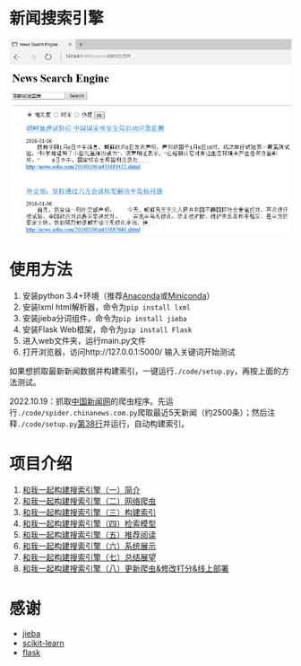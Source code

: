 # 新闻搜索引擎
<img src="./news_search_engine3.png" width = "650" align=center />

# 使用方法
1. 安装python 3.4+环境（推荐[Anaconda](https://www.anaconda.com/distribution/)或[Miniconda](https://docs.conda.io/en/latest/miniconda.html)）
2. 安装lxml html解析器，命令为`pip install lxml`
3. 安装jieba分词组件，命令为`pip install jieba`
4. 安装Flask Web框架，命令为`pip install Flask`
5. 进入web文件夹，运行main.py文件
6. 打开浏览器，访问http://127.0.0.1:5000/ 输入关键词开始测试

如果想抓取最新新闻数据并构建索引，一键运行`./code/setup.py`，再按上面的方法测试。

2022.10.19：抓取[中国新闻网](http://www.chinanews.com/scroll-news/news1.html)的爬虫程序。先运行`./code/spider.chinanews.com.py`爬取最近5天新闻（约2500条）；然后注释`./code/setup.py`[第38行](https://github.com/01joy/news-search-engine/blob/master/code/setup.py#L38)并运行，自动构建索引。

# 项目介绍
1. [和我一起构建搜索引擎（一）简介](http://bitjoy.net/2016/01/04/introduction-to-building-a-search-engine-1/)
2. [和我一起构建搜索引擎（二）网络爬虫](http://bitjoy.net/2016/01/04/introduction-to-building-a-search-engine-2/)
3. [和我一起构建搜索引擎（三）构建索引](http://bitjoy.net/2016/01/07/introduction-to-building-a-search-engine-3/)
4. [和我一起构建搜索引擎（四）检索模型](http://bitjoy.net/2016/01/07/introduction-to-building-a-search-engine-4/)
5. [和我一起构建搜索引擎（五）推荐阅读](http://bitjoy.net/2016/01/09/introduction-to-building-a-search-engine-5/)
6. [和我一起构建搜索引擎（六）系统展示](http://bitjoy.net/2016/01/09/introduction-to-building-a-search-engine-6/)
7. [和我一起构建搜索引擎（七）总结展望](http://bitjoy.net/2016/01/09/introduction-to-building-a-search-engine-7/)
8. [和我一起构建搜索引擎（八）更新爬虫&修改打分&线上部署](https://bitjoy.net/2020/04/05/introduction-to-building-a-search-engine-8//)

# 感谢 
* [jieba](https://github.com/fxsjy/jieba)
* [scikit-learn](https://github.com/scikit-learn/scikit-learn)
* [flask](https://github.com/mitsuhiko/flask)